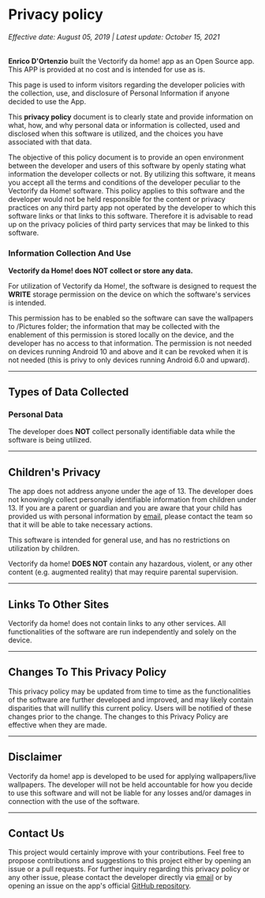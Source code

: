 # Privacy policy

###### Effective date: August 05, 2019 | Latest update: October 15, 2021


**Enrico D'Ortenzio** built the Vectorify da home! app as an Open Source app. This APP is provided at no cost and is intended for use as is.

This page is used to inform visitors regarding the developer policies with the collection, use, and disclosure of Personal Information if anyone decided to use the App.


This **privacy policy** document is to clearly state and provide information on what, how, and why personal data or information is collected, used and disclosed when this software is utilized, and the choices you have associated with that data. 

The objective of this policy document is to provide an open environment between the developer and users of this software by openly stating what information the developer collects or not.
By utilizing this software, it means you accept all the terms and conditions of the developer peculiar to the Vectorify da Home! software.
This policy applies to this software and the developer would not be held responsible for the content or privacy practices on any third party app not operated by the developer to which this software links or that links to this software.
Therefore it is advisable to read up on the privacy policies of third party services that may be linked to this software.


### Information Collection And Use

**Vectorify da Home! does **NOT** collect or store any data.**

For utilization of Vectorify da Home!, the software is designed to request the **WRITE** storage permission on the device on which the software's services is intended.

This permission has to be enabled so the software can save the wallpapers to /Pictures folder; the information that may be collected with the enablement of this permission is stored locally on the device, and the developer has no access to that information.
The permission is not needed on devices running Android 10 and above and it can be revoked when it is not needed (this is privy to only devices running Android 6.0 and upward).


<HR>

## Types of Data Collected

### Personal Data

The developer does **NOT** collect personally identifiable data while the software is being utilized.

<HR>

## Children's Privacy

The app does not address anyone under the age of 13. 
The developer does not knowingly collect personally identifiable information from children under 13.
If you are a parent or guardian and you are aware that your child has provided us with personal information by [email](mailto:enrico.dortenzio@outlook.com), please contact the team so that it will be able to take necessary actions.

This software is intended for general use, and has no restrictions on utilization by children.

Vectorify da home! **DOES NOT** contain any hazardous, violent, or any other content (e.g. augmented reality) that may require parental supervision.

<HR>

## Links To Other Sites

Vectorify da home! does not contain links to any other services.
All functionalities of the software are run independently and solely on the device.

<HR>

## Changes To This Privacy Policy

This privacy policy may be updated from time to time as the functionalities of the software are further developed and improved, and may likely contain disparities that will nullify this current policy.
Users will be notified of these changes prior to the change. The changes to this Privacy Policy are effective when they are made.

<HR>
       
## Disclaimer   

Vectorify da home! app is developed to be used for applying wallpapers/live wallpapers.
The developer will not be held accountable for how you decide to use this software and will not be liable for any losses and/or damages in connection with the use of the software.

<HR>

## Contact Us

This project would certainly improve with your contributions.
Feel free to propose contributions and suggestions to this project either by opening an issue or a pull requests.
For further inquiry regarding this privacy policy or any other issue, please contact the developer directly via [email](mailto:enrico.dortenzio@outlook.com) or by opening an issue on the app's official [GitHub repository](https://github.com/enricocid/VectorifyDaHome/issues/new).
